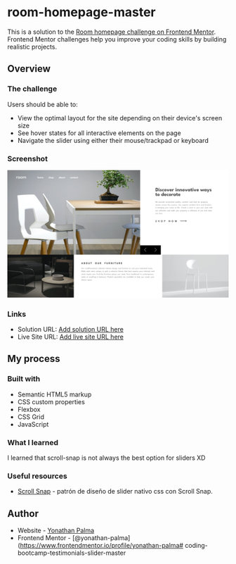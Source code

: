 # room-homepage-master

This is a solution to the [Room homepage challenge on Frontend Mentor](https://www.frontendmentor.io/challenges/room-homepage-BtdBY_ENq). Frontend Mentor challenges help you improve your coding skills by building realistic projects. 

## Overview

### The challenge

Users should be able to:

- View the optimal layout for the site depending on their device's screen size
- See hover states for all interactive elements on the page
- Navigate the slider using either their mouse/trackpad or keyboard

### Screenshot

![](./images/screenshot.png)

### Links

- Solution URL: [Add solution URL here](https://github.com/yonathan-palma/room-homepage-master)
- Live Site URL: [Add live site URL here](https://yonathan-palma.github.io/room-homepage-master/)

## My process

### Built with

- Semantic HTML5 markup
- CSS custom properties
- Flexbox
- CSS Grid
- JavaScript

### What I learned

I learned that scroll-snap is not always the best option for sliders XD

### Useful resources

- [Scroll Snap](https://midu.dev/css-scroll-snap-la-solucion-definitiva-a-la-creacion-de-sliders-en-la-web/) - patrón de diseño de slider nativo css con Scroll Snap.

## Author

- Website - [Yonathan Palma](https://github.com/yonathan-palma)
- Frontend Mentor - [@yonathan-palma](https://www.frontendmentor.io/profile/yonathan-palma# coding-bootcamp-testimonials-slider-master
